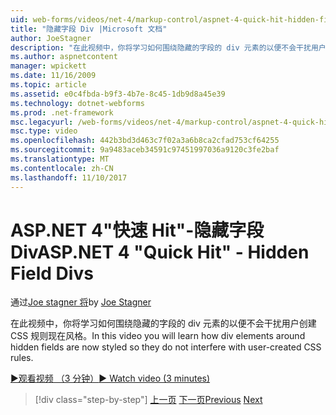 ```yaml
---
uid: web-forms/videos/net-4/markup-control/aspnet-4-quick-hit-hidden-field-divs
title: "隐藏字段 Div |Microsoft 文档"
author: JoeStagner
description: "在此视频中，你将学习如何围绕隐藏的字段的 div 元素的以便不会干扰用户创建 CSS 规则现在风格。"
ms.author: aspnetcontent
manager: wpickett
ms.date: 11/16/2009
ms.topic: article
ms.assetid: e0c4fbda-b9f3-4b7e-8c45-1db9d8a45e39
ms.technology: dotnet-webforms
ms.prod: .net-framework
msc.legacyurl: /web-forms/videos/net-4/markup-control/aspnet-4-quick-hit-hidden-field-divs
msc.type: video
ms.openlocfilehash: 442b3bd3d463c7f02a3a6b8ca2cfad753cf64255
ms.sourcegitcommit: 9a9483aceb34591c97451997036a9120c3fe2baf
ms.translationtype: MT
ms.contentlocale: zh-CN
ms.lasthandoff: 11/10/2017
---
```

<a name="aspnet-4-quick-hit---hidden-field-divs"></a><span data-ttu-id="628f0-103">ASP.NET 4"快速 Hit"-隐藏字段 Div</span><span class="sxs-lookup"><span data-stu-id="628f0-103">ASP.NET 4 "Quick Hit" - Hidden Field Divs</span></span>
====================
<span data-ttu-id="628f0-104">通过[Joe stagner 将](https://github.com/JoeStagner)</span><span class="sxs-lookup"><span data-stu-id="628f0-104">by [Joe Stagner](https://github.com/JoeStagner)</span></span>

<span data-ttu-id="628f0-105">在此视频中，你将学习如何围绕隐藏的字段的 div 元素的以便不会干扰用户创建 CSS 规则现在风格。</span><span class="sxs-lookup"><span data-stu-id="628f0-105">In this video you will learn how div elements around hidden fields are now styled so they do not interfere with user-created CSS rules.</span></span>

[<span data-ttu-id="628f0-106">&#9654;观看视频 （3 分钟）</span><span class="sxs-lookup"><span data-stu-id="628f0-106">&#9654; Watch video (3 minutes)</span></span>](https://channel9.msdn.com/Blogs/ASP-NET-Site-Videos/aspnet-4-quick-hit-hidden-field-divs)

>[!div class="step-by-step"]
<span data-ttu-id="628f0-107">[上一页](aspnet-4-quick-hit-tableless-menu-control.md)
[下一页](aspnet-4-quick-hit-disabled-control-styling.md)</span><span class="sxs-lookup"><span data-stu-id="628f0-107">[Previous](aspnet-4-quick-hit-tableless-menu-control.md)
[Next](aspnet-4-quick-hit-disabled-control-styling.md)</span></span>
